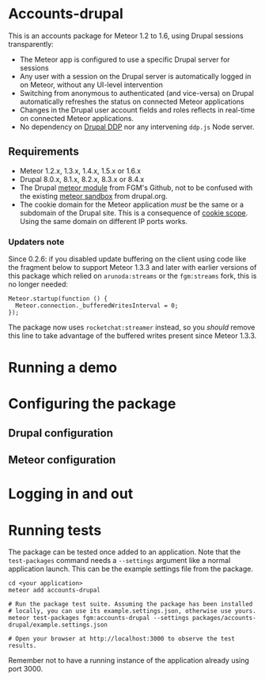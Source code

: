 # Accounts-drupal

This is an accounts package for Meteor 1.2 to 1.6, using Drupal sessions transparently:

- The Meteor app is configured to use a specific Drupal server for sessions
- Any user with a session on the Drupal server is automatically logged in on Meteor, without any UI-level intervention
- Switching from anonymous to authenticated (and vice-versa) on Drupal automatically refreshes the status on connected Meteor applications
- Changes in the Drupal user account fields and roles reflects in real-time on connected Meteor applications.
- No dependency on [Drupal DDP] nor any intervening `ddp.js` Node server.

## Requirements

- Meteor 1.2.x, 1.3.x, 1.4.x, 1.5.x or 1.6.x
- Drupal 8.0.x, 8.1.x, 8.2.x, 8.3.x or 8.4.x
- The Drupal [meteor module] from FGM's Github, not to be confused with the existing [meteor sandbox] from drupal.org.
- The cookie domain for the Meteor application *must* be the same or a subdomain of the Drupal site. This is a consequence of [cookie scope]. Using the same domain on different IP ports works.

[cookie scope]: https://en.wikipedia.org/wiki/HTTP_cookie#Domain_and_Path
[meteor module]: https://github.com/FGM/meteor
[meteor sandbox]: https://www.drupal.org/sandbox/rgarand/2020935
[Drupal DDP]: https://www.drupal.org/sandbox/bfodeke/2354859

### Updaters note

Since 0.2.6: if you disabled update buffering on the client using code like 
the fragment below to support Meteor 1.3.3 and later with earlier versions of 
this package which relied on `arunoda:streams` or the `fgm:streams` fork, this 
is no longer needed:

    Meteor.startup(function () {
      Meteor.connection._bufferedWritesInterval = 0;
    });

The package now uses `rocketchat:streamer` instead, so you *should* remove this
line to take advantage of the buffered writes present since Meteor 1.3.3.

# Running a demo
# Configuring the package
## Drupal configuration
## Meteor configuration
# Logging in and out
# Running tests

The package can be tested once added to an application. Note that the `test-packages` command needs a `--settings` argument like a normal application launch. This can be the example settings file from the package.

    cd <your application>
    meteor add accounts-drupal

    # Run the package test suite. Assuming the package has been installed
    # locally, you can use its example.settings.json, otherwise use yours.
    meteor test-packages fgm:accounts-drupal --settings packages/accounts-drupal/example.settings.json

    # Open your browser at http://localhost:3000 to observe the test results.

Remember not to have a running instance of the application already using port 3000.
